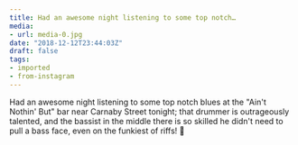 ```yaml
---
title: Had an awesome night listening to some top notch…
media:
- url: media-0.jpg
date: "2018-12-12T23:44:03Z"
draft: false
tags:
- imported
- from-instagram
---
```

Had an awesome night listening to some top notch blues at the "Ain't Nothin' But" bar near Carnaby Street tonight; that drummer is outrageously talented, and the bassist in the middle there is so skilled he didn't need to pull a bass face, even on the funkiest of riffs\! 💓
